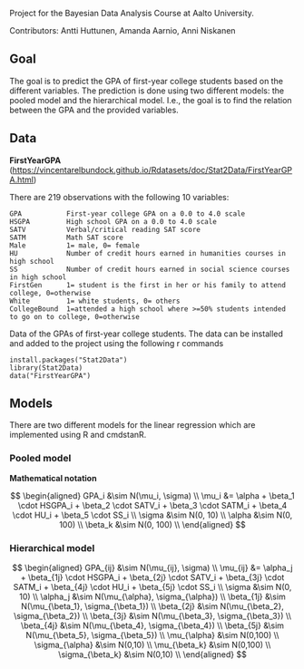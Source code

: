 Project for the Bayesian Data Analysis Course at Aalto University.

Contributors: Antti Huttunen, Amanda Aarnio, Anni Niskanen

## Goal
The goal is to predict the GPA of first-year college students based on the different variables. The prediction is done using two different models: the pooled model and the hierarchical model. I.e., the goal is to find the relation between the GPA and the provided variables.

## Data
**FirstYearGPA** (https://vincentarelbundock.github.io/Rdatasets/doc/Stat2Data/FirstYearGPA.html)

There are 219 observations with the following 10 variables:
```
GPA           First-year college GPA on a 0.0 to 4.0 scale
HSGPA         High school GPA on a 0.0 to 4.0 scale
SATV          Verbal/critical reading SAT score
SATM          Math SAT score
Male          1= male, 0= female
HU            Number of credit hours earned in humanities courses in high school
SS            Number of credit hours earned in social science courses in high school
FirstGen      1= student is the first in her or his family to attend college, 0=otherwise
White         1= white students, 0= others
CollegeBound  1=attended a high school where >=50% students intended to go on to college, 0=otherwise
```
Data of the GPAs of first-year college students. The data can be installed and added to the project using the following r commands
```
install.packages("Stat2Data")
library(Stat2Data)
data("FirstYearGPA")
```

## Models
There are two different models for the linear regression which are implemented using R and cmdstanR.

### Pooled model 

**Mathematical notation**

$$
\begin{aligned}
GPA_i &\sim N(\mu_i, \sigma) \\
\mu_i &= \alpha + \beta_1 \cdot HSGPA_i + \beta_2 \cdot SATV_i + \beta_3 \cdot SATM_i + \beta_4 \cdot HU_i + \beta_5 \cdot SS_i \\
\sigma &\sim N(0, 10) \\
\alpha &\sim N(0, 100) \\
\beta_k &\sim N(0, 100) \\
\end{aligned}
$$

### Hierarchical model 

$$
\begin{aligned}
GPA_{ij} &\sim N(\mu_{ij}, \sigma) \\
\mu_{ij} &= \alpha_j + \beta_{1j} \cdot HSGPA_i + \beta_{2j} \cdot SATV_i + \beta_{3j} \cdot SATM_i + \beta_{4j} \cdot HU_i + \beta_{5j} \cdot SS_i \\
\sigma &\sim N(0, 10) \\
\alpha_j &\sim N(\mu_{\alpha}, \sigma_{\alpha}) \\
\beta_{1j} &\sim N(\mu_{\beta_1}, \sigma_{\beta_1}) \\
\beta_{2j} &\sim N(\mu_{\beta_2}, \sigma_{\beta_2}) \\
\beta_{3j} &\sim N(\mu_{\beta_3}, \sigma_{\beta_3}) \\
\beta_{4j} &\sim N(\mu_{\beta_4}, \sigma_{\beta_4}) \\
\beta_{5j} &\sim N(\mu_{\beta_5}, \sigma_{\beta_5}) \\
\mu_{\alpha} &\sim N(0,100) \\
\sigma_{\alpha} &\sim N(0,10) \\
\mu_{\beta_k} &\sim N(0,100) \\
\sigma_{\beta_k} &\sim N(0,10) \\
\end{aligned}
$$
